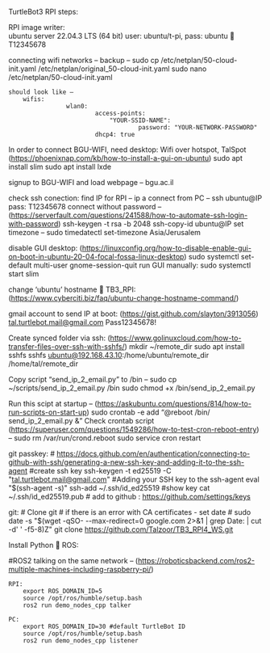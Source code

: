 TurtleBot3 RPI steps:

RPI image writer:	
ubuntu server 22.04.3 LTS (64 bit)
user: ubuntu/t-pi, pass: ubuntu  T12345678

connecting wifi networks –
	backup –
		sudo cp /etc/netplan/50-cloud-init.yaml /etc/netplan/original_50-cloud-init.yaml
	sudo nano /etc/netplan/50-cloud-init.yaml

	should look like –
		wifis:
        			wlan0:
            				access-points:
                				"YOUR-SSID-NAME":
                    					password: "YOUR-NETWORK-PASSWORD"
            				dhcp4: true

In order to connect BGU-WIFI, need desktop:
	Wifi over hotspot, TalSpot
	(https://phoenixnap.com/kb/how-to-install-a-gui-on-ubuntu)
	sudo apt install slim
	sudo apt install lxde

signup to BGU-WIFI and load webpage – bgu.ac.il

check ssh conection:
	find IP for RPI –
		ip a
	connect from PC –
		ssh ubuntu@IP
		pass: T12345678
	connect without password – (https://serverfault.com/questions/241588/how-to-automate-ssh-login-with-password)
		ssh-keygen -t rsa -b 2048
		ssh-copy-id ubuntu@IP
	set timezone –
		sudo timedatectl set-timezone Asia/Jerusalem
			
disable GUI desktop: (https://linuxconfig.org/how-to-disable-enable-gui-on-boot-in-ubuntu-20-04-focal-fossa-linux-desktop)
sudo systemctl set-default multi-user
gnome-session-quit
run GUI manually:
	sudo systemctl start slim

change ‘ubuntu’ hostname  TB3_RPI:	(https://www.cyberciti.biz/faq/ubuntu-change-hostname-command/)

gmail account to send IP at boot:	(https://gist.github.com/slayton/3913056)
	tal.turtlebot.mail@gmail.com
	Pass12345678!

Create synced folder via ssh:	(https://www.golinuxcloud.com/how-to-transfer-files-over-ssh-with-sshfs/)
	mkdir ~/remote_dir
	sudo apt install sshfs
	sshfs ubuntu@192.168.43.10:/home/ubuntu/remote_dir /home/tal/remote_dir



Copy script “send_ip_2_email.py” to /bin –
	sudo cp ~/scripts/send_ip_2_email.py /bin
	sudo chmod +x /bin/send_ip_2_email.py

Run this scipt at startup – (https://askubuntu.com/questions/814/how-to-run-scripts-on-start-up)
	sudo crontab -e
	add “@reboot /bin/ send_ip_2_email.py &”
	Check crontab script (https://superuser.com/questions/1549286/how-to-test-cron-reboot-entry) –
		sudo rm /var/run/crond.reboot 
sudo service cron restart
	
git passkey: # https://docs.github.com/en/authentication/connecting-to-github-with-ssh/generating-a-new-ssh-key-and-adding-it-to-the-ssh-agent
	#create ssh key
	ssh-keygen -t ed25519 -C "tal.turtlebot.mail@gmail.com"
	#Adding your SSH key to the ssh-agent
	eval "$(ssh-agent -s)"
	ssh-add ~/.ssh/id_ed25519
	#show key
	cat ~/.ssh/id_ed25519.pub
	# add to github : https://github.com/settings/keys
	
git:
	# Clone git
	# if there is an error with CA certificates - set date
	# sudo date -s "$(wget -qSO- --max-redirect=0 google.com 2>&1 | grep Date: | cut -d' ' -f5-8)Z"
	git clone https://github.com/Talzoor/TB3_RPI4_WS.git

	

Install Python  ROS:
	

#ROS2 talking on the same network – (https://roboticsbackend.com/ros2-multiple-machines-including-raspberry-pi/)
	
	RPI:	
		export ROS_DOMAIN_ID=5
		source /opt/ros/humble/setup.bash
		ros2 run demo_nodes_cpp talker

	PC:	
		export ROS_DOMAIN_ID=30 #default TurtleBot ID
		source /opt/ros/humble/setup.bash
		ros2 run demo_nodes_cpp listener

